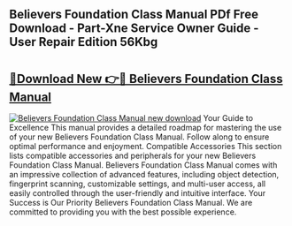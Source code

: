 ## Believers Foundation Class Manual PDf Free Download - Part-Xne Service Owner Guide - User Repair Edition 56Kbg

# <h2><a href="http://bc32269.oget.top/?id=Believers+Foundation+Class+Manual">🔗Download New 👉🔴 Believers Foundation Class Manual</a></h2>

[![Believers Foundation Class Manual new download](https://i.imgur.com/5g1atiW.png)](http://bc32269.oget.top/?id=Believers+Foundation+Class+Manual)
Your Guide to Excellence This manual provides a detailed roadmap for mastering the use of your new Believers Foundation Class Manual. Follow along to ensure optimal performance and enjoyment. Compatible Accessories This section lists compatible accessories and peripherals for your new Believers Foundation Class Manual. Believers Foundation Class Manual comes with an impressive collection of advanced features, including object detection, fingerprint scanning, customizable settings, and multi-user access, all easily controlled through the user-friendly and intuitive interface. Your Success is Our Priority Believers Foundation Class Manual. We are committed to providing you with the best possible experience.
